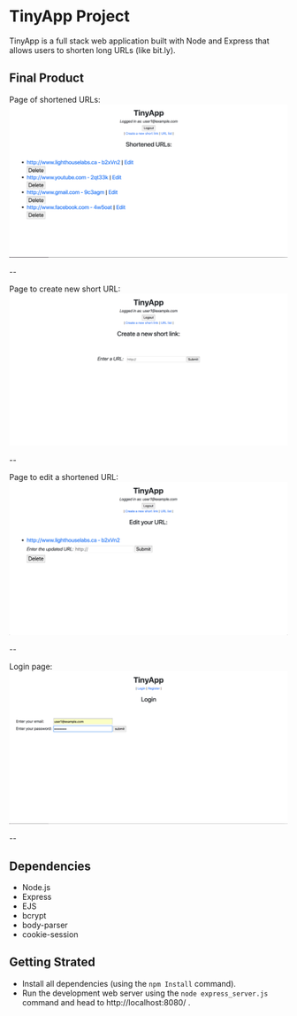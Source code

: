 # TinyApp Project

TinyApp is a full stack web application built with Node and Express that allows users to shorten long URLs (like bit.ly).

## Final Product

Page of shortened URLs:
!["Page of shortened URLs."](https://github.com/bassemkaddour/tinyapp/blob/master/docs/urls-page.png?raw=true)

 --
<br/>

Page to create new short URL:
!["Page to create new short URL."](https://github.com/bassemkaddour/tinyapp/blob/master/docs/url-create.png?raw=true)

--
<br/>

Page to edit a shortened URL:
!["Page to edit a shortened URL."](https://github.com/bassemkaddour/tinyapp/blob/master/docs/url-edit.png?raw=true)

--
<br/>

Login page:
!["Login page."](https://github.com/bassemkaddour/tinyapp/blob/master/docs/login.png?raw=true)

--
<br/>

## Dependencies

- Node.js
- Express
- EJS
- bcrypt
- body-parser
- cookie-session

## Getting Strated

- Install all dependencies (using the `npm Install` command).
- Run the development web server using the `node express_server.js` command and head to http://localhost:8080/ .